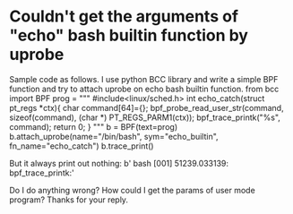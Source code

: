 
# Couldn't get the arguments of "echo" bash builtin function by uprobe

Sample code as follows. I use python BCC library and write a simple BPF function and try to attach uprobe on echo bash builtin function.
from bcc import BPF
prog = """
#include<linux/sched.h>
int echo_catch(struct pt_regs *ctx){
    char command[64]={};
    bpf_probe_read_user_str(command, sizeof(command), (char *) PT_REGS_PARM1(ctx));
    bpf_trace_printk("%s", command);
    return 0;
}
"""
b = BPF(text=prog)
b.attach_uprobe(name="/bin/bash", sym="echo_builtin", fn_name="echo_catch")
b.trace_print()

But it always print out nothing:
b'            bash   [001] 51239.033139: bpf_trace_printk:'

Do I do anything wrong? How could I get the params of user mode program?
Thanks for your reply.

        